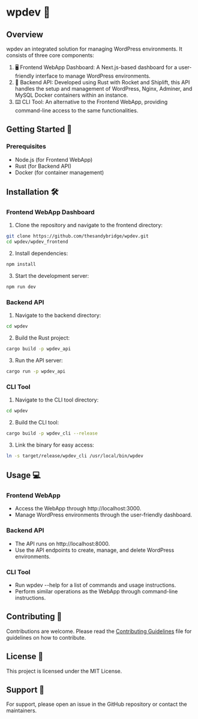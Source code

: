 # wpdev 🚀

## Overview

wpdev an integrated solution for managing WordPress environments. It consists of three core components:

1. 🖥️ Frontend WebApp Dashboard: A Next.js-based dashboard for a user-friendly interface to manage WordPress environments.
2. 🔧 Backend API: Developed using Rust with Rocket and Shiplift, this API handles the setup and management of WordPress, Nginx, Adminer, and MySQL Docker containers within an instance.
3. ⌨️ CLI Tool: An alternative to the Frontend WebApp, providing command-line access to the same functionalities.

## Getting Started 🌟

### Prerequisites

- Node.js (for Frontend WebApp)
- Rust (for Backend API)
- Docker (for container management)

## Installation 🛠️

### Frontend WebApp Dashboard

1. Clone the repository and navigate to the frontend directory:

```bash
git clone https://github.com/thesandybridge/wpdev.git
cd wpdev/wpdev_frontend
```

2. Install dependencies:

```bash
npm install
```

3. Start the development server:

```bash
npm run dev
```

### Backend API

1. Navigate to the backend directory:

```bash
cd wpdev
```

2. Build the Rust project:

```bash
cargo build -p wpdev_api
```

3. Run the API server:

```bash
cargo run -p wpdev_api
```

### CLI Tool

1. Navigate to the CLI tool directory:

```bash
cd wpdev
```

2. Build the CLI tool:

```bash
cargo build -p wpdev_cli --release
```

3. Link the binary for easy access:

```bash
ln -s target/release/wpdev_cli /usr/local/bin/wpdev
```

## Usage 💻

### Frontend WebApp

- Access the WebApp through http://localhost:3000.
- Manage WordPress environments through the user-friendly dashboard.

### Backend API

- The API runs on http://localhost:8000.
- Use the API endpoints to create, manage, and delete WordPress environments.

### CLI Tool

- Run wpdev --help for a list of commands and usage instructions.
- Perform similar operations as the WebApp through command-line instructions.

## Contributing 👥

Contributions are welcome. Please read the [Contributing Guidelines](CONTRIBUTING.md) file for guidelines on how to contribute.

## License 📄

This project is licensed under the MIT License.

## Support 🛟

For support, please open an issue in the GitHub repository or contact the maintainers.
